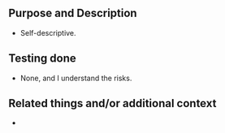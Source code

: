 <!--- Make use of markdown lists. They make stuff much easier to read through. -->
## Purpose and Description
<!-- Explain why and what your changes do in simple terms. -->
- Self-descriptive.

## Testing done
<!-- Describe what steps you took to test that this PR resolved the bug or added the feature, and what tests you performed to make sure it didn't cause any regressions. -->
- None, and I understand the risks.

## Related things and/or additional context
<!-- Other PRs, Discord bug reports, messages, threads, outside docs, screenshots etc. -->
-

<!--- PR title format should be "<type>(<optional-scope>): <Short summary>" -->
<!--- Commit types can be found at https://github.com/pvdlg/conventional-commit-types?tab=readme-ov-file#commit-types -->
<!--- You can add "@coderabbitai" into the title, so that the bot auto-generates a title -->

<!--- "Inspired" by the CDDA PR template -->

